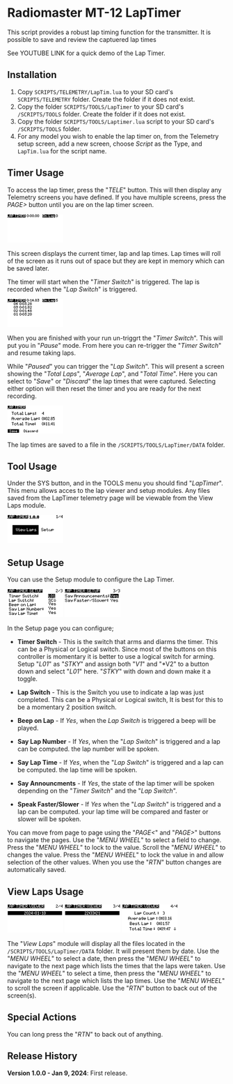 # Radiomaster MT-12 LapTimer

This script provides a robust lap timing function for the transmitter. It is possible to save and review the captuered lap times

See YOUTUBE LINK for a quick demo of the Lap Timer.

Installation
------------

1. Copy `SCRIPTS/TELEMETRY/LapTim.lua` to your SD card's `SCRIPTS/TELEMETRY` folder. Create the folder if it does not exist.
2. Copy the folder `SCRIPTS/TOOLS/LapTimer` to your SD card's `/SCRIPTS/TOOLS` folder. Create the folder if it does not exist.
3. Copy the folder `SCRIPTS/TOOLS/Laptimer.lua` script to your SD card's `/SCRIPTS/TOOLS` folder. 
4. For any model you wish to enable the lap timer on, from the Telemetry setup screen, add a new screen, choose *Script* as the Type, and `LapTim.lua` for the script name.

Timer Usage
-----------

To access the lap timer, press the "*TELE*" button. This will then display any Telemetry screens you have defined. If you have multiple screens, press the *PAGE>* button until you are on the lap timer screen.

![image](doc-images/Laptim1.bmp)

This screen displays the current timer, lap and lap times. Lap times will roll of the screen as it runs out of space but they are kept in memory which can be saved later.

The timer will start when the "*Timer Switch*" is triggered. The lap is recorded when the "*Lap Switch*" is triggered.

![image](doc-images/Laptim2.bmp)

When you are finished with your run un-triggrt the "*Timer Switch*". This will put you in "*Pause*" mode. From here you can re-trigger the "*Timer Switch*" and resume taking laps.

While "*Paused*" you can trigger the "*Lap Switch*". This will present a screen showing the "*Total Laps*", "*Average Lap*", and "*Total Time*". Here you can select to "*Save*" or "*Discard*" the lap times that were captured. Selecting either option will then reset the timer and you are ready for the next recording.

![image](doc-images/Laptim3.bmp)

The lap times are saved to a file in the `/SCRIPTS/TOOLS/LapTimer/DATA` folder.

Tool Usage
----------

Under the SYS button, and in the TOOLS menu you should find "*LapTimer*". This menu allows acces to the lap viewer and setup modules. Any files saved from the LapTimer telemetry page will be viewable from the View Laps module. 

![image](doc-images/MainMenu.bmp)

Setup Usage
-----------

You can use the Setup module to configure the Lap Timer.

![image](doc-images/Setup1.bmp)
![image](doc-images/Setup2.bmp)

In the Setup page you can configure;

* **Timer Switch** - This is the switch that arms and diarms the timer. This can be a Physical or Logical switch. Since most of the buttons on this controller is momentary it is better to use a logical switch for arming. Setup "*L01*" as "*STKY*" and assign both "*V1*" and "*V2" to a button down and select "*L01*" here. "*STKY*" with down and down make it a toggle.

* **Lap Switch** - This is the Switch you use to indicate a lap was just completed. This can be a Physical or Logical switch, It is best for this to be a momentary 2 position switch. 

* **Beep on Lap** - If *Yes*, when the *Lap Switch* is triggered a beep will be played.

* **Say Lap Number** - If *Yes*, when the "*Lap Switch*" is triggered and a lap can be computed. the lap number will be spoken.

* **Say Lap Time** - If *Yes*, when the "*Lap Switch*" is triggered and a lap can be computed. the lap time will be spoken.

* **Say Announcments** - If *Yes*, the state of the lap timer will be spoken depending on the "*Timer Switch*" and the "*Lap Switch*".

* **Speak Faster/Slower** - If *Yes* when the "*Lap Switch*" is triggered and a lap can be computed. your lap time will be compared and faster or slower will be spoken.


You can move from page to page using the "*PAGE<*" and "*PAGE>*" buttons to navigate the pages. Use the "*MENU WHEEL*" to select a field to change. Press the "*MENU WHEEL*" to lock to the value. Scroll the "*MENU WHEEL*" to changes the value. Press the "*MENU WHEEL*" to lock the value in and allow selection of the other values. When you use the "*RTN*" button changes are automatically saved. 

View Laps Usage
---------------

![image](doc-images/Viewer1.bmp)
![image](doc-images/Viewer2.bmp)
![image](doc-images/Viewer3.bmp)

The "*View Laps*" module will display all the files located in the `/SCRIPTS/TOOLS/LapTimer/DATA` folder. It will present them by date. Use the "*MENU WHEEL*" to select a date, then press the "*MENU WHEEL*" to navigate to the next page which lists the times that the laps were taken. Use the "*MENU WHEEL*" to select a time, then press the "*MENU WHEEL*" to navigate to the next page which lists the lap times. Use the "*MENU WHEEL*" to scroll the screen if applicable. Use the "*RTN*" button to back out of the screen(s).

Special Actions
---------------

You can long press the "*RTN*" to back out of anything.

Release History
---------------

**Version 1.0.0 - Jan 9, 2024**: First release.
